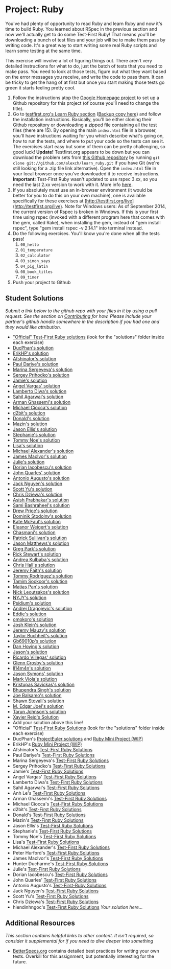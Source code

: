 # Project: Ruby
<!-- *Estimated Time: 4-6 hrs* -->

You've had plenty of opportunity to read Ruby and learn Ruby and now it's time to build Ruby.  You learned about RSpec in the previous section and now we'll actually get to do some Test-First Ruby! That means you'll be downloading a bunch of test files and your job will be to make them pass by writing code.  It's a great way to start writing some real Ruby scripts and learn some testing at the same time.

This exercise will involve a lot of figuring things out.  There aren't very detailed instructions for what to do, just the batch of tests that you need to make pass.  You need to look at those tests, figure out what they want based on the error messages you receive, and write the code to pass them.  It can be tricky to get the hang of at first but once you start making those tests go green it starts feeling pretty cool.


1. Follow the instructions atop the [Google Homepage project](/web-development-101/html-css) to set up a Github repository for this project (of course you'll need to change the title).
1. Go to [testfirst.org's Learn Ruby section](http://testfirst.org/learn_ruby) ([Backup copy here](https://web.archive.org/web/20140328135623/http://testfirst.org/learn_ruby)) and follow the installation instructions.  Basically, you'll be either cloning their Github repository or downloading a zipped file containing all the test files (there are 15).  By opening the main `index.html` file in a browser, you'll have instructions waiting for you which describe what's going on, how to run the tests, and where to put your code so the tests can see it.  The exercises start easy but some of them can be pretty challenging, so good luck! **Update!** Testfirst.org appears to be down but you can download the problem sets from [this Github repository](https://github.com/alexch/learn_ruby) by running `git clone git://github.com/alexch/learn_ruby.git` if you have Git (we're still looking for a .zip file link alternative).  Open the `index.html` file in your local browser once you've downloaded it to receive instructions.  
**Important:** Test-First Ruby wasn't updated to use rspec 3.xx, so you need the last 2.xx version to work with it. More info [here](https://github.com/TheOdinProject/curriculum/issues/860).
2. If you absolutely must use an in-browser environment (it would be better for you to do this on your own machine), one is available specifically for these exercises at [http://testfirst.org/live](http://testfirst.org/live). Note for Windows users: As of September 2014, the current version of Rspec is broken in Windows. If this is your first time using rspec (invoked with a different program here that comes with the gem, called Rake), when installing the gem, instead of "gem install rspec", type "gem install rspec -v 2.14.1" into terminal instead.
3. Do the following exercises.  You'll know you're done when all the tests pass!
    1. `00_hello`
    2. `01_temperature`
    3. `02_calculator`
    4. `03_simon_says`
    5. `04_pig_latin`
    6. `08_book_titles`
    7. `09_timer`
5. Push your project to Github

## Student Solutions

*Submit a link below to the github repo with your files in it by using a pull request.  See the section on [Contributing](http://github.com/TheOdinProject/curriculum/blob/master/contributing.md) for how.  Please include your partner's github handle somewhere in the description if you had one and they would like attribution.*

* ["Official" Test-First Ruby solutions](https://github.com/ultrasaurus/test-first-teaching/tree/master/learn_ruby) (look for the "solutions" folder inside each exercise)
* [DucPhan's solution](https://github.com/phanducsjsu/Test-First-Ruby)
* [ErikHP's solution](https://github.com/ErikHP/test-first-ruby)
* [Afshinator's solution](https://github.com/afshinator/playground/tree/master/TestFirstRubyExercises)
* [Paul Dariye's solution](https://github.com/pauldd91/theodinproject/tree/master/learn_ruby)
* [Marina Sergeyeva's solution](https://github.com/imousterian/OdinProject/tree/master/Project1_3_Ruby/learn_ruby)
* [Sergey Prihodko's solution](https://github.com/sprihodko/odin-projects/tree/master/test-first-ruby)
* [Jamie's solution](https://github.com/Jberczel/odin-projects/tree/master/learn_ruby)
* [Angel Vargas' solution](https://github.com/arioth/the-odin-project/tree/master/learn_ruby)
* [Lamberto Diwa's solution](https://github.com/LambertoD/test_first_ruby)
* [Sahil Agarwal's solution](https://github.com/sahilda/the_odin_project/tree/master/testfirst_ruby)
* [Arman Ghassemi's solution](https://github.com/ArmanG/Test-First-Ruby)
* [Michael Ciocca's solution](https://github.com/Mciocca/TheOdinProject/tree/master/Ruby/respec/test_first)
* [d2bit's solution](https://github.com/d2bit/first_test_ruby)
* [Donald's solution](https://github.com/donaldali/odin-webdev101/tree/master/project_ruby)
* [Mazin's solution](https://github.com/muzfuz/CodeLessons/tree/master/RubyBasics)
* [Jason Ellis's solution](https://github.com/jason-ellis/test-first-ruby)
* [Stephanie's solution](https://github.com/Avonyel/ruby-testing)
* [Tommy Noe's solution](https://github.com/thomasjnoe/rspec-intro)
* [Lisa's solution](https://github.com/lisakstep/learn_ruby)
* [Michael Alexander's solution](https://github.com/betweenparentheses/test-first-ruby)
* [James MacIvor's solution](https://github.com/RobotOptimist/learn_ruby)
* [Julie's solution](https://github.com/delorenzo/test-first-ruby)
* [Dorian Iacobescu's solution](https://github.com/iacobson/Odin4-Ruby-TestFirst-Assignment)
* [John Quarles' solution](https://github.com/johnwquarles/test-first-Ruby)
* [Antonio Augusto's solution](https://github.com/antoniosb/test_first_ruby)
* [Jack Nguyen's solution](https://github.com/jnguyen85/test-first_ruby_solutions)
* [Scott Yu's solution](https://github.com/scootcho/the_odin_project/tree/master/ruby/learn_ruby)
* [Chris Dziewa's solution](https://github.com/chrisdziewa/test-ruby)
* [Asish Prabhakar's solution](https://github.com/akottal/ruby101-project)
* [Sami Bashraheel's solution](https://github.com/sami/test_first_ruby)
* [Drew Price's solution](https://github.com/drewprice/study/tree/master/odin-project/projects/learn_ruby/001_solutions)
* [Dominik Stodolny's solution](https://github.com/dstodolny/learn_ruby)
* [Kate McFaul's solution](https://github.com/craftykate/odin-project/tree/master/Chapter_02-Web_Development_101/test_first_ruby)
* [Eleanor Weigert's solution](https://github.com/mixophrygian/Test-First-Ruby)
* [Chasmani's solution](https://github.com/chasmani/Test_First_Ruby_Exercises)
* [Patrick Sullivan's solution](https://github.com/patsul12/odin-rspec)
* [Jason Matthews's solution](https://github.com/fo0man/learn_ruby)
* [Greg Park's solution](https://github.com/gregoryjpark/learn_ruby)
* [Rick Stewart's solution](https://github.com/rickstewart/Project_Ruby_Test_First)
* [Andrea Kulbaba's solution](https://github.com/akulbaba/test-first-ruby-solutions)
* [Chris Hall's solution](https://github.com/Concretechris/learn_ruby)
* [Jeremy Faith's solution](https://github.com/JeremyFaith/odin-projects/tree/master/learn_ruby)
* [Tommy Rodriguez's solution](https://github.com/trodrigu/odinproject/tree/master/learn_ruby)
* [Tamim Sookoor's solution](https://github.com/sookoor/learn_ruby)
* [Matias Pan's solution](https://github.com/kriox26/web_dev101/tree/master/ruby_basics)
* [Nick Leoutsakos's solution](https://github.com/nleoutsa/Ruby_TDD)
* [NYJY's solution](https://github.com/nyjy85/Ruby/tree/master/odin_project/test-first-ruby)
* [Psidium's solution](https://github.com/Psidium/ruby-exercises)
* [Andrej Dragojevic's solution](https://github.com/antrix1/The-Odin-Project/tree/master/Web%20Development%20101/ruby_testing)
* [Eddie's solution](https://github.com/feek1g/theodinproject/tree/master/rubyProjects)
* [omokoro's solution](https://github.com/omokoro/ruby_project)
* [Josh Klein's solution](https://github.com/kleinjoshuaa/testfirst_ruby)
* [Jeremy Mauzy's solution](https://github.com/apositivejam/the_odin_project/tree/master/Ruby_TDD_exercises)
* [Taylor Buchheit's solution](https://github.com/7aylor/learn_ruby)
* [Gb69010p's solution](https://github.com/gb69010p/learn_ruby)
* [Dan Hoying's solution](https://github.com/danhoying/learn_ruby)
* [Jason's solution](https://github.com/wellsj/learn_ruby)
* [Ricardo Villegas' solution](https://github.com/claricardo/Learn-Ruby)
* [Glenn Crosby's solution](https://github.com/glennc15/learn_ruby)
* [ll14m4n's solution](https://github.com/ll14m4n/the-odin-project/tree/master/2_web-dev-101_Ruby)
* [Jason Symons' solution](https://github.com/jsymons/the-odin-project/tree/master/test-first-ruby)
* [Mark Viola's solution](https://github.com/markviola/the-odin-project/tree/master/4-ruby-problems)
* [Kristupas Savickas's solution](https://github.com/pova1/Ruby-Project-for-the-odin-project)
* [Bhupendra Singh's solution](https://github.com/bhupendra11/rubyProjectOdin/tree/master/learn_ruby_prog)
* [Joe Balsamo's solution](https://github.com/Joe-Balsamo/test_first_ruby)
* [Shawn Stovall's solution](https://github.com/Corune/rspec_ruby)
* [M. Edgar Joel's solution](https://github.com/edgar-/learn_ruby)
* [Tarun Johnson's solution](https://github.com/tnt007tarun/Web_Dev_101_Ruby_problems)
* [Xavier Reid's Solution](https://github.com/xreid/ruby_project)
* Add your solution above this line!
* "Official" [Test-First Ruby Solutions](https://github.com/ultrasaurus/test-first-teaching/tree/master/learn_ruby) (look for the "solutions" folder inside each exercise)
* DucPhan's [ProjectEuler solutions](https://github.com/phanducsjsu/ProjectEuler) and [Ruby Mini Project (WIP)](https://github.com/phanducsjsu/Test-First-Ruby)
* ErikHP's [Ruby Mini Project (WIP)](https://github.com/ErikHP/test-first-ruby)
* Afshinator's [Test-First Ruby Solutions](https://github.com/afshinator/playground/tree/master/TestFirstRubyExercises)
* Paul Dariye's [Test-First Ruby Solutions](https://github.com/pauldd91/theodinproject/tree/master/learn_ruby)
* Marina Sergeyeva's [Test-First Ruby Solutions](https://github.com/imousterian/OdinProject/tree/master/Project1_3_Ruby/learn_ruby)
* Sergey Prihodko's [Test-First Ruby Solutions](https://github.com/sprihodko/odin-projects/tree/master/test-first-ruby)
* Jamie's [Test-First Ruby Solutions](https://github.com/Jberczel/odin-projects/tree/master/learn_ruby)
* Angel Vargas' [Test-First Ruby Solutions](https://github.com/arioth/the-odin-project/tree/master/learn_ruby)
* Lamberto Diwa's [Test-First Ruby Solutions](https://github.com/LambertoD/test_first_ruby)
* Sahil Agarwal's [Test-First Ruby Solutions](https://github.com/sahilda/the_odin_project/tree/master/testfirst_ruby)
* Anh Le's [Test-First Ruby Solutions](https://github.com/LaDilettante/studying-odin-project/tree/master/web_dev_101/project_ruby/learn_ruby)
* Arman Ghassemi's [Test-First Ruby Solutions](https://github.com/ArmanG/Test-First-Ruby)
* Michael Ciocca's [Test-First Ruby Solutions](https://github.com/Mciocca/TheOdinProject/tree/master/Ruby/respec/test_first)
* d2bit's [Test-First Ruby Solutions](https://github.com/d2bit/first_test_ruby)
* Donald's [Test-First Ruby Solutions](https://github.com/donaldali/odin-webdev101/tree/master/project_ruby)
* Mazin's [Test-First Ruby Solutions](https://github.com/muzfuz/CodeLessons/tree/master/RubyBasics)
* Jason Ellis's [Test-First Ruby Solutions](https://github.com/jason-ellis/test-first-ruby)
* Stephanie's [Test-First Ruby Solutions](https://github.com/Avonyel/ruby-testing)
* Tommy Noe's [Test-First Ruby Solutions](https://github.com/thomasjnoe/rspec-intro)
* Lisa's [Test-First Ruby Solutions](https://github.com/lisakstep/learn_ruby)
* Michael Alexander's [Test-First Ruby Solutions](https://github.com/betweenparentheses/test-first-ruby)
* Peter Hurford's [Test-First Ruby Solutions](https://github.com/peterhurford/testfirst)
* James MacIvor's [Test-First Ruby Solutions](https://github.com/RobotOptimist/learn_ruby)
* Hunter Ducharme's [Test-First Ruby Solutions](https://github.com/hgducharme/odinProjects/tree/master/webDev101/Ruby)
* Julie's [Test-First Ruby Solutions](https://github.com/delorenzo/test-first-ruby)
* Dorian Iacobescu's [Test-First Ruby Solutions](https://github.com/iacobson/Odin4-Ruby-TestFirst-Assignment)
* John Quarles' [Test-First Ruby Solutions](https://github.com/johnwquarles/test-first-Ruby)
* Antonio Augusto's [Test-First-Ruby Solutions](https://github.com/antoniosb/test_first_ruby)
* Jack Nguyen's [Test-First Ruby Solutions](https://github.com/jnguyen85/test-first_ruby_solutions)
* Scott Yu's [Test-First Ruby Solutions](https://github.com/scootcho/the_odin_project/tree/master/ruby/learn_ruby)
* Chris Dziewa's [Test-First Ruby Solutions](https://github.com/chrisdziewa/test-ruby)
* hiendinhngoc's [Test-First Ruby Solutions](https://github.com/hiendinhngoc/TheOdinProject/tree/master/the_back_end)
*Your solution here...*



## Additional Resources

*This section contains helpful links to other content. It isn't required, so consider it supplemental for if you need to dive deeper into something*


* [BetterSpecs.org](http://betterspecs.org/) contains detailed best practices for writing your own tests.  Overkill for this assignment, but potentially interesting for the future.
